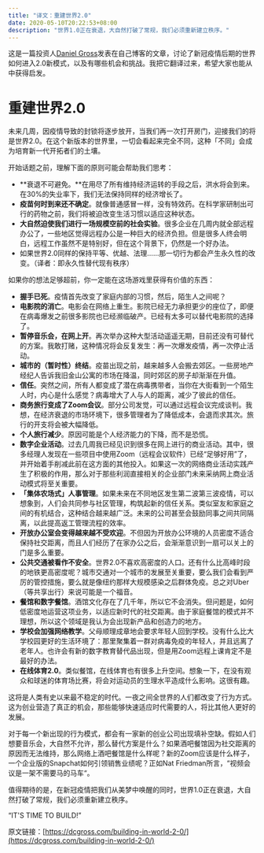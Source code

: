 ```yaml
---
title: "译文：重建世界2.0"
date: 2020-05-10T20:22:53+08:00
description: "世界1.0正在衰退，大自然打破了常规，我们必须重新建立秩序。"
---
```


这是一篇投资人[Daniel Gross](https://twitter.com/danielgross)发表在自己博客的文章，讨论了新冠疫情后期的世界如何进入2.0新模式，以及有哪些机会和挑战。我把它翻译过来，希望大家也能从中获得启发。

# 重建世界2.0

未来几周，因疫情导致的封锁将逐步放开，当我们再一次打开房门，迎接我们的将是世界2.0。在这个新版本的世界里，一切会看起来完全不同，这种「不同」会成为培育新一代开拓者们的土壤。

开始话题之前，理解下面的原则可能会帮助我们思考：

- **衰退不可避免。**在用尽了所有维持经济运转的手段之后，洪水将会到来。在30%的失业率下，我们无法保持同样的经济增长了。
- **疫苗何时到来还不确定**。就像普通感冒一样，没有特效药。在科学家研制出可行的药物之前，我们将被迫改变生活习惯以适应这种状态。
- **大自然迫使我们进行一场规模空前的社会实验**。很多企业在几周内就全部远程办公了，一些地区觉得远程办公是一种巨大的经济负担。但是很多人终会明白，远程工作虽然不是特别好，但在这个背景下，仍然是一个好办法。
- 如果世界2.0同样的保持平等、优越、法理……那一切行为都会产生永久性的改变。（译者：即永久性替代现有秩序）

如果你的想法足够超前，你一定能在这场游戏里获得有价值的东西：

- **握手已死**。疫情首先改变了家庭内部的习惯，然后，陌生人之间呢？
- **电影院的消亡**。电影会在网络上重生。影院已经无力承担更少的座位了，即便在病毒爆发之前很多影院也已经濒临破产。已经有太多可以替代电影院的选择了。
- **暂停音乐会，在网上开**。再次举办这种大型活动遥遥无期，目前还没有可替代的方案。我敢打赌，这种情况将会反复发生：再一次爆发疫情，再一次停止活动。
- **城市的（暂时性）终结**。疫苗出现之前，越来越多人会搬去郊区。一些房地产经纪人告诉我旧金山公寓的市场在降温，同时郊区的房子却渐渐在升值。
- **信任**。突然之间，所有人都变成了潜在病毒携带者，当你在大街看到一个陌生人时，内心是什么感觉？病毒增大了人与人的距离，减少了彼此的信任。
- **商务旅行变成了Zoom会议**。部分公司发觉，可以通过远程会议完成谈判。我想，在经济衰退的市场环境下，很多管理者为了降低成本，会退而求其次。旅行的开支将会被大幅降低。
- **个人旅行减少**。原因可能是个人经济能力的下降，而不是恐慌。
- **数字企业活动**。过去几周我已经见识到很多在网上进行的商业活动。其中，很多经理人发现在一些项目中使用Zoom（远程会议软件）已经“足够好用”了，并开始着手削减此前在这方面的其他投入。如果这一次的网络商业活动实践产生了积极的作用，那么对于那些利润直接相关的企业部门未来采纳网上商业活动模式将至关重要。
- **「集体农场式」人事管理**。如果未来在不同地区发生第二波第三波疫情，可以想象到，人们会共同参与社区管理，构筑起新的信任关系。类似室友和家庭之间的有机结合，这种结合越来越广泛。未来的公司甚至会鼓励同事之间共同隔离，以此提高返工管理流程的效率。
- **开放办公室会变得越来越不受欢迎**。不但因为开放办公环境的人员密度不适合保持社交距离，而且人们经历了在家办公之后，会渐渐意识到一扇可以关上的门是多么重要。
- **公共交通被看作不安全**。世界2.0不喜欢高密度的人口。还有什么比高峰时段的地铁更高密度呢？城市交通对一个城市的发展至关重要，要么我们会看到严厉的管控措施，要么就是像纽约那样大规模感染之后群体免疫。总之对Uber（等共享出行）来说可能是一个福音。
- **餐馆和数字餐馆**。酒馆文化存在了几千年，所以它不会消失。但问题是，如何低密度地运营这项业务，以适应新时代的社交距离。由于家庭餐馆的模式并不理想，所以这个领域是我认为会出现新产品和创造力的地方。
- **学校会加强网络教学**。父母顺理成章地会要求年轻人回到学校。没有什么比大学校园更好的生活环境了：那里聚集着一群对病毒免疫的年轻人，并且远离了老年人。也许会有新的数字教育替代品出现，但是用Zoom远程上课肯定不是最好的办法。
- **在线体育2.0**。类似餐馆，在线体育也有很多上升空间。想象一下，在没有观众和球迷的体育场比赛，将会对运动员的生理水平造成什么影响。这很有趣。

这将是人类有史以来最不稳定的时代。一夜之间全世界的人们都改变了行为方式。这为创业营造了真正的机会，那些能够快速适应时代需要的人，将比其他人更好的发展。

对于每一个新出现的行为模式，都会有一家新的创业公司出现填补空缺。假如人们想要音乐会，大自然不允许，那么替代方案是什么？如果酒吧餐馆因为社交距离的原因而无法维持，那么网络上酒吧餐馆是什么样呢？新的Zoom应该是什么样子，一个企业版的Snapchat如何引领销售业绩呢？正如Nat Friedman所言，“视频会议是一架不需要马的马车“。

值得期待的是，在新冠疫情把我们从美梦中唤醒的同时，世界1.0正在衰退，大自然打破了常规，我们必须重新建立秩序。

“IT'S TIME TO BUILD!”

原文链接：[https://dcgross.com/building-in-world-2-0/](https://dcgross.com/building-in-world-2-0/)